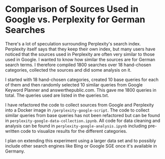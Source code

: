 # Comparison of Sources Used in Google vs. Perplexity for German Searches

There's a lot of speculation surrounding Perplexity's search index. Perplexity itself says that they keep their own index, but many users have noticed that the sources used in Perplexity are often very similar to those used in Google. I wanted to know how similar the sources are for German search terms. I therefore compiled 1800 searches over 18 hand-chosen categories, collected the sources and did some analysis on it.

I started with 18 hand-chosen categories, created 10 base queries for each of them and then randomly selected 10 similar queries from Google Keyword Planner and answerthepublic.com. This gave me 1800 queries in total. The queries used are listed in the queries.txt.

I have refactored the code to collect sources from Google and Perplexity into a Docker image in `/perplexity-google-script`. The code to collect similar queries from base queries has not been refactored but can be found in `perplexity-google-data-collection.ipynb`. All code for data cleaning and analysis can be found in `perplexity-google-analysis.ipynb` including pre-written code to visualize results for the different categories.

I plan on extending this experiment using a larger data set and to possibly include other search engines like Bing or Google SGE once it's available in Germany.
